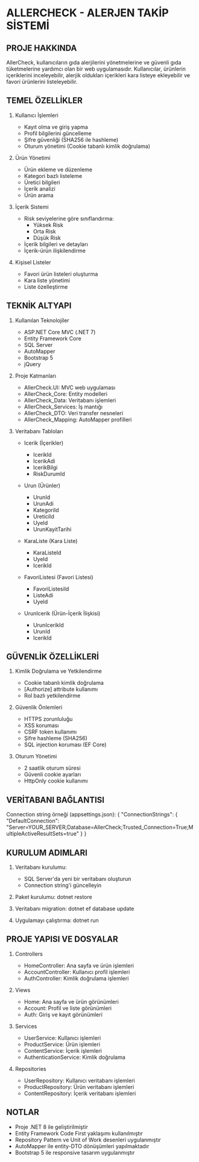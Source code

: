 ALLERCHECK - ALERJEN TAKİP SİSTEMİ
============================

PROJE HAKKINDA
-------------
AllerCheck, kullanıcıların gıda alerjilerini yönetmelerine ve güvenli gıda tüketmelerine yardımcı olan bir web uygulamasıdır. Kullanıcılar, ürünlerin içeriklerini inceleyebilir, alerjik oldukları içerikleri kara listeye ekleyebilir ve favori ürünlerini listeleyebilir.

TEMEL ÖZELLİKLER
---------------

1. Kullanıcı İşlemleri
   - Kayıt olma ve giriş yapma
   - Profil bilgilerini güncelleme
   - Şifre güvenliği (SHA256 ile hashleme)
   - Oturum yönetimi (Cookie tabanlı kimlik doğrulama)

2. Ürün Yönetimi
   - Ürün ekleme ve düzenleme
   - Kategori bazlı listeleme
   - Üretici bilgileri
   - İçerik analizi
   - Ürün arama

3. İçerik Sistemi
   - Risk seviyelerine göre sınıflandırma:
     * Yüksek Risk
     * Orta Risk
     * Düşük Risk
   - İçerik bilgileri ve detayları
   - İçerik-ürün ilişkilendirme

4. Kişisel Listeler
   - Favori ürün listeleri oluşturma
   - Kara liste yönetimi
   - Liste özelleştirme

TEKNİK ALTYAPI
-------------

1. Kullanılan Teknolojiler
   - ASP.NET Core MVC (.NET 7)
   - Entity Framework Core
   - SQL Server
   - AutoMapper
   - Bootstrap 5
   - jQuery

2. Proje Katmanları
   - AllerCheck.UI: MVC web uygulaması
   - AllerCheck_Core: Entity modelleri
   - AllerCheck_Data: Veritabanı işlemleri
   - AllerCheck_Services: İş mantığı
   - AllerCheck_DTO: Veri transfer nesneleri
   - AllerCheck_Mapping: AutoMapper profilleri

3. Veritabanı Tabloları
   - Icerik (İçerikler)
     * IcerikId
     * IcerikAdi
     * IcerikBilgi
     * RiskDurumId

   - Urun (Ürünler)
     * UrunId
     * UrunAdi
     * KategoriId
     * UreticiId
     * UyeId
     * UrunKayitTarihi

   - KaraListe (Kara Liste)
     * KaraListeId
     * UyeId
     * IcerikId

   - FavoriListesi (Favori Listesi)
     * FavoriListesiId
     * ListeAdi
     * UyeId

   - UrunIcerik (Ürün-İçerik İlişkisi)
     * UrunIcerikId
     * UrunId
     * IcerikId

GÜVENLİK ÖZELLİKLERİ
-------------------
1. Kimlik Doğrulama ve Yetkilendirme
   - Cookie tabanlı kimlik doğrulama
   - [Authorize] attribute kullanımı
   - Rol bazlı yetkilendirme

2. Güvenlik Önlemleri
   - HTTPS zorunluluğu
   - XSS koruması
   - CSRF token kullanımı
   - Şifre hashleme (SHA256)
   - SQL injection koruması (EF Core)

3. Oturum Yönetimi
   - 2 saatlik oturum süresi
   - Güvenli cookie ayarları
   - HttpOnly cookie kullanımı

VERİTABANI BAĞLANTISI
--------------------
Connection string örneği (appsettings.json):
{
    "ConnectionStrings": {
        "DefaultConnection": "Server=YOUR_SERVER;Database=AllerCheck;Trusted_Connection=True;MultipleActiveResultSets=true"
    }
}

KURULUM ADIMLARI
--------------
1. Veritabanı kurulumu:
   - SQL Server'da yeni bir veritabanı oluşturun
   - Connection string'i güncelleyin

2. Paket kurulumu:
   dotnet restore

3. Veritabanı migration:
   dotnet ef database update

4. Uygulamayı çalıştırma:
   dotnet run

PROJE YAPISI VE DOSYALAR
-----------------------
1. Controllers
   - HomeController: Ana sayfa ve ürün işlemleri
   - AccountController: Kullanıcı profil işlemleri
   - AuthController: Kimlik doğrulama işlemleri

2. Views
   - Home: Ana sayfa ve ürün görünümleri
   - Account: Profil ve liste görünümleri
   - Auth: Giriş ve kayıt görünümleri

3. Services
   - UserService: Kullanıcı işlemleri
   - ProductService: Ürün işlemleri
   - ContentService: İçerik işlemleri
   - AuthenticationService: Kimlik doğrulama

4. Repositories
   - UserRepository: Kullanıcı veritabanı işlemleri
   - ProductRepository: Ürün veritabanı işlemleri
   - ContentRepository: İçerik veritabanı işlemleri

NOTLAR
-----
- Proje .NET 8 ile geliştirilmiştir
- Entity Framework Code First yaklaşımı kullanılmıştır
- Repository Pattern ve Unit of Work desenleri uygulanmıştır
- AutoMapper ile entity-DTO dönüşümleri yapılmaktadır
- Bootstrap 5 ile responsive tasarım uygulanmıştır 
